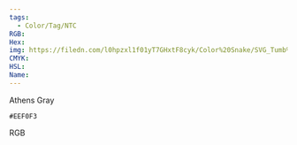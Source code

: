 ```yaml
---
tags:
  - Color/Tag/NTC
RGB:
Hex:
img: https://filedn.com/l0hpzxl1f01yT7GHxtF8cyk/Color%20Snake/SVG_Tumb%20Mass%20No%20Name/EEF0F3.svg
CMYK:
HSL:
Name:
---
```

Athens Gray
```palette
#EEF0F3
```
RGB
